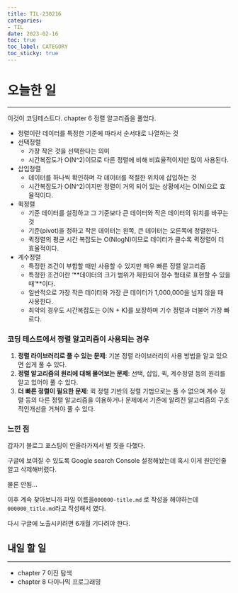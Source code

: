 ```yaml
---
title: TIL-230216
categories:
- TIL
date: 2023-02-16
toc: true
toc_label: CATEGORY
toc_sticky: true
---
```


# 오늘한 일

---

이것이 코딩테스트다. chapter 6 정렬 알고리즘을 풀었다.

- 정렬이란 데이터를 특정한 기준에 따라서 순서대로 나열하는 것
- 선택정렬
    - 가장 작은 것을 선택한다는 의미
    - 시간복잡도가 O(N^2)이므로 다른 정렬에 비해 비효율적이지만 많이 사용된다.
- 삽입정렬
    - 데이터를 하나씩 확인하며 각 데이터를 적절한 위치에 삽입하는 것
    - 시간복잡도가 O(N^2)이지만 정렬이 거의 되어 있는 상황에서는 O(N)으로 효율적이다.
- 퀵정렬
    - 기준 데이터를 설정하고 그 기준보다 큰 데이터와 작은 데이터의 위치를 바꾸는 것
    - 기준(pivot)을 정하고 작은 데이터는 왼쪽, 큰 데이터는 오른쪽에 정렬한다.
    - 퀵정렬의 평균 시간 복잡도는 O(NlogN)이므로 데이터가 클수록 퀵정렬이 더 효율적이다.
- 계수정렬
    - 특정한 조건이 부합할 때만 사용할 수 있지만 매우 빠른 정렬 알고리즘
    - 특정한 조건이란 ‘**데이터의 크기 범위가 제한되어 정수 형태로 표현할 수 있을 때’**이다.
    - 일반적으로 가장 작은 데이터와 가장 큰 데이터가 1,000,000을 넘지 않을 때 사용한다.
    - 최악의 경우도 시간복잡도는 O(N + K)를 보장하며 기수 정렬과 더불어 가장 빠르다.

   

### 코딩 테스트에서 정렬 알고리즘이 사용되는 경우

1. **정렬 라이브러리로 풀 수 있는 문제**: 기본 정렬 라이브러리의 사용 방법을 알고 있으면 쉽게 풀 수 있다.
2. **정렬 알고리즘의 원리에 대해 물어보는 문제**: 선택, 삽입, 퀵, 계수정렬 등의 원리를 알고 있어야 풀 수 있다.
3. **더 빠른 정렬이 필요한 문제**: 퀵 정렬 기반의 정렬 기법으로는 풀 수 없으며 계수 정렬 등의 다른 정렬 알고리즘을 이용하거나 문제에서 기존에 알려진 알고리즘의 구조적인개선을 거쳐야 풀 수 있다.

### 느낀 점

갑자기 블로그 포스팅이 안올라가져서 별 짓을 다했다.

구글에 보여질 수 있도록 Google search Console 설정해놨는데 혹시 이게 원인인줄 알고 삭제해버렸다.

물론 안됨…

이후 계속 찾아보니까 파일 이름을`000000-title.md` 로 작성을 해야하는데 `000000_title.md`라고 작성해서 였다.

다시 구글에 노출시키려면 6개월 기다려야 한다. 

## 내일 할 일

---

- chapter 7 이진 탐색
- chapter 8 다이나믹 프로그래밍